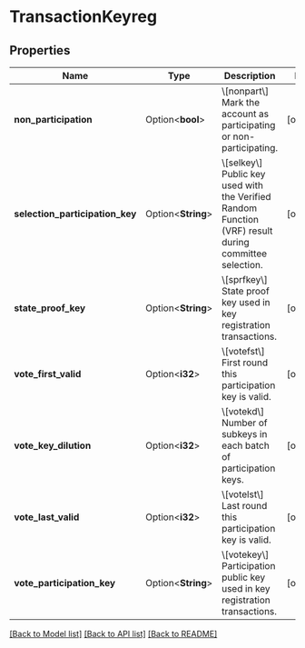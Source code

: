 # TransactionKeyreg

## Properties

Name | Type | Description | Notes
------------ | ------------- | ------------- | -------------
**non_participation** | Option<**bool**> | \\[nonpart\\] Mark the account as participating or non-participating. | [optional]
**selection_participation_key** | Option<**String**> | \\[selkey\\] Public key used with the Verified Random Function (VRF) result during committee selection. | [optional]
**state_proof_key** | Option<**String**> | \\[sprfkey\\] State proof key used in key registration transactions. | [optional]
**vote_first_valid** | Option<**i32**> | \\[votefst\\] First round this participation key is valid. | [optional]
**vote_key_dilution** | Option<**i32**> | \\[votekd\\] Number of subkeys in each batch of participation keys. | [optional]
**vote_last_valid** | Option<**i32**> | \\[votelst\\] Last round this participation key is valid. | [optional]
**vote_participation_key** | Option<**String**> | \\[votekey\\] Participation public key used in key registration transactions. | [optional]

[[Back to Model list]](../README.md#documentation-for-models) [[Back to API list]](../README.md#documentation-for-api-endpoints) [[Back to README]](../README.md)


